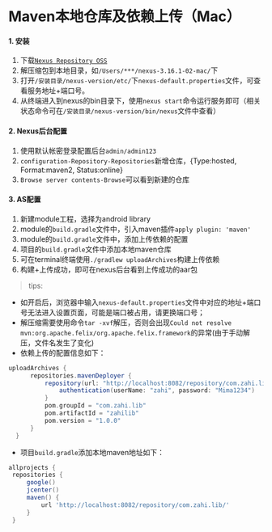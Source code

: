 # Maven本地仓库及依赖上传（Mac）

#### 1. 安装
 1. 下载[`Nexus Repository OSS`](https://www.sonatype.com/)
 2. 解压缩包到本地目录，如`/Users/***/nexus-3.16.1-02-mac/`下
 3. 打开`/安装目录/nexus-version/etc/`下`nexus-default.properties`文件，可查看服务地址+端口号。
 3. 从终端进入到nexus的bin目录下，使用`nexus start`命令运行服务即可（相关状态命令可在`/安装目录/nexus-version/bin/nexus`文件中查看）

#### 2. Nexus后台配置
 1. 使用默认帐密登录配置后台`admin/admin123`
 2. `configuration-Repository-Repositories`新增仓库，{Type:hosted, Format:maven2, Status:online}
 3. `Browse server contents-Browse`可以看到新建的仓库

#### 3. AS配置
 1. 新建module工程，选择为android library
 2. module的`build.gradle`文件中，引入maven插件`apply plugin: 'maven'`
 3. module的`build.gradle`文件中，添加上传依赖的配置
 4. 项目的`build.gradle`文件中添加本地maven仓库
 5. 可在terminal终端使用`./gradlew uploadArchives`构建上传依赖
 6. 构建+上传成功，即可在nexus后台看到上传成功的aar包
 
 
 > tips:
 
  * 如开启后，浏览器中输入`nexus-default.properties`文件中对应的地址+端口号无法进入设置页面，可能是端口被占用，请更换端口号；
  * 解压缩需要使用命令`tar -xvf`解压，否则会出现`Could not resolve mvn:org.apache.felix/org.apache.felix.framework`的异常(由于手动解压，文件名发生了变化)
  * 依赖上传的配置信息如下：

  ```gradle
  uploadArchives {
        repositories.mavenDeployer {
            repository(url: "http://localhost:8082/repository/com.zahi.lib/") {
                authentication(userName: "zahi", password: "Mima1234")
            }
            pom.groupId = "com.zahi.lib"
            pom.artifactId = "zahilib"
            pom.version = "1.0.0"
        }
    }
  ```
  
   * 项目`build.gradle`添加本地maven地址如下：

   ```gradle
   allprojects {
    repositories {
        google()
        jcenter()
        maven() {
            url 'http://localhost:8082/repository/com.zahi.lib/'
        }
    }
   ```